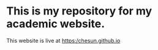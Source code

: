 # This is my repository for my academic website.

This website is live at <https:/chesun.github.io>
